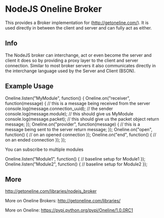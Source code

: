 NodeJS Oneline Broker
=============================================================

This provides a Broker implementation for (http://getoneline.com/).
It is used directly in between the client and server and can fully act as either.

Info
-------------------------------------------------------------

The NodeJS broker can interchange, act or even become the server and
client it does so by providing a proxy layer to the client and server
connection. Similar to most broker servers it also communicates directly
in the interchange language used by the Server and Client (BSON).




Example Usage
-------------------------------------------------------------
   
  Oneline.listen("MyModule", function() {
      Oneline.on("receiver", function(message) {
        // this is a message being received from the server
        console.log(message.connection_uuid); // the sender
        console.log(message.module); // this should give us MyModule
        console.log(message.packet); // this should give us the packet object
          return message;
      });
      Oneline.on("provider", function(message) {
        // this is a message being sent to the server
       return message;
      });
      Oneline.on("open", function() {
        // on an opened connection
      });
      Oneline.on("end", function() {
       // on an ended connection
      });
    });

You can subscribe to multiple modules

  Oneline.listen("Module1", function() {
      // baseline setup for Module1
  });
  Oneline.listen("Module2", function() {
      // baseline setup for Module2
  });






More
----------------------------------------------------------

http://getoneline.com/libraries/nodejs_broker

More on Oneline Brokers:
http://getoneline.com/libraries/

More on Oneline:
https://pypi.python.org/pypi/Oneline/1.0.0RC1
